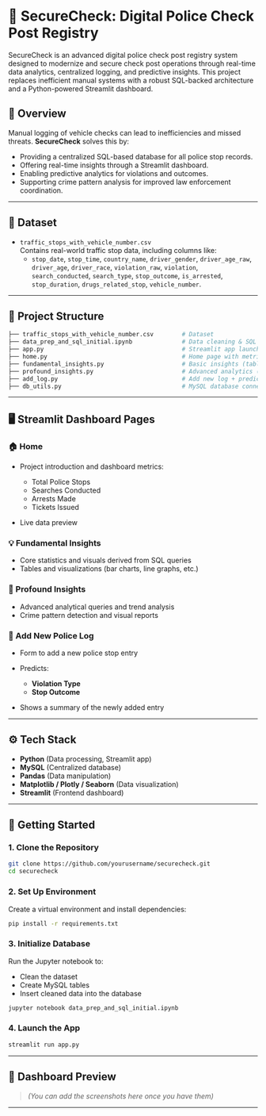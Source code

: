 # 🚨 SecureCheck: Digital Police Check Post Registry

SecureCheck is an advanced digital police check post registry system designed to modernize and secure check post operations through real-time data analytics, centralized logging, and predictive insights. This project replaces inefficient manual systems with a robust SQL-backed architecture and a Python-powered Streamlit dashboard.

## 📌 Overview

Manual logging of vehicle checks can lead to inefficiencies and missed threats. **SecureCheck** solves this by:
- Providing a centralized SQL-based database for all police stop records.
- Offering real-time insights through a Streamlit dashboard.
- Enabling predictive analytics for violations and outcomes.
- Supporting crime pattern analysis for improved law enforcement coordination.

---

## 🧾 Dataset

- `traffic_stops_with_vehicle_number.csv`  
  Contains real-world traffic stop data, including columns like:
  - `stop_date`, `stop_time`, `country_name`, `driver_gender`, `driver_age_raw`, `driver_age`, `driver_race`, `violation_raw`, `violation`, `search_conducted`, `search_type`, `stop_outcome`, `is_arrested`, `stop_duration`, `drugs_related_stop`, `vehicle_number`.

---

## 📁 Project Structure

```bash
├── traffic_stops_with_vehicle_number.csv        # Dataset
├── data_prep_and_sql_initial.ipynb              # Data cleaning & SQL DB setup
├── app.py                                       # Streamlit app launcher
├── home.py                                      # Home page with metrics & data preview
├── fundamental_insights.py                      # Basic insights (tables + charts)
├── profound_insights.py                         # Advanced analytics (tables + charts)
├── add_log.py                                   # Add new log + prediction logic
├── db_utils.py                                  # MySQL database connection handler
````

---

## 🖥️ Streamlit Dashboard Pages

### 🏠 Home

* Project introduction and dashboard metrics:

  * Total Police Stops
  * Searches Conducted
  * Arrests Made
  * Tickets Issued
* Live data preview

### 💡 Fundamental Insights

* Core statistics and visuals derived from SQL queries
* Tables and visualizations (bar charts, line graphs, etc.)

### 🧠 Profound Insights

* Advanced analytical queries and trend analysis
* Crime pattern detection and visual reports

### 📝 Add New Police Log

* Form to add a new police stop entry
* Predicts:

  * **Violation Type**
  * **Stop Outcome**
* Shows a summary of the newly added entry

---

## ⚙️ Tech Stack

* **Python** (Data processing, Streamlit app)
* **MySQL** (Centralized database)
* **Pandas** (Data manipulation)
* **Matplotlib / Plotly / Seaborn** (Data visualization)
* **Streamlit** (Frontend dashboard)

---

## 🚀 Getting Started

### 1. Clone the Repository

```bash
git clone https://github.com/yourusername/securecheck.git
cd securecheck
```

### 2. Set Up Environment

Create a virtual environment and install dependencies:

```bash
pip install -r requirements.txt
```

### 3. Initialize Database

Run the Jupyter notebook to:

* Clean the dataset
* Create MySQL tables
* Insert cleaned data into the database

```bash
jupyter notebook data_prep_and_sql_initial.ipynb
```

### 4. Launch the App

```bash
streamlit run app.py
```

---

## 📸 Dashboard Preview

> *(You can add the screenshots here once you have them)*

---

